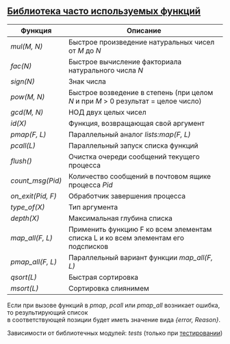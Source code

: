 ## [Библиотека часто используемых функций](../libs/lib.erl)
|Функция|Описание|  
|-----------------|--------------------------------------------------------------------------------------|  
|*mul(M, N)*| Быстрое произведение натуральных чисел от *M* до *N*|  
|*fac(N)*| Быстрое вычисление факториала натурального числа *N*|  
|*sign(N)*| Знак числа|  
|*pow(M, N)*| Быстрое возведение в степень (при целом *N* и при *M* > 0 результат = целое число)|  
|*gcd(M, N)*| НОД двух целых чисел|  
|*id(X)*| Функция, возвращающая свой аргумент|  
|*pmap(F, L)*| Параллельный аналог *lists:map(F, L)*|  
|*pcall(L)*| Параллельный запуск списка функций|  
|*flush()*| Очистка очереди сообщений текущего процесса|  
|*count_msg(Pid)*|Количество сообщений в почтовом ящике процесса *Pid*|  
|*on_exit(Pid, F)*| Обработчик завершения процесса|  
|*type_of(X)*| Тип аргумента|  
|*depth(X)*| Максимальная глубина списка|  
|*map_all(F, L)*| Применить функцию F ко всем элементам списка L и ко всем элементам его подсписков|  
|*pmap_all(F, L)*| Параллельный вариант функции *map_all(F, L)*|  
|*qsort(L)*| Быстрая сортировка| 
|*msort(L)*| Сортировка слиянимем| 

Если при вызове функций в *pmap*, *pcall* или *pmap_all* возникает ошибка, то результирующий список  
в соответствующей позиции будет иметь значение вида *{error, Reason}*.

Зависимости от библиотечных модулей: *tests* (только при [тестировании](../libs/tests/lib_tests.erl))  
